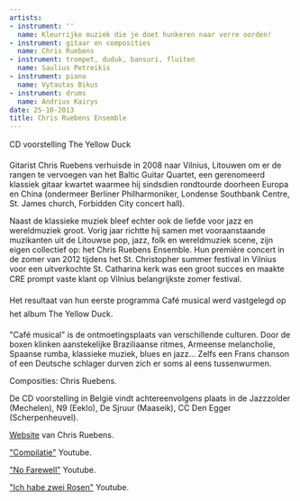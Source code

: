 ```yaml
---
artists:
- instrument: ''
  name: Kleurrijke muziek die je doet hunkeren naar verre oorden!
- instrument: gitaar en composities
  name: Chris Ruebens
- instrument: trompet, duduk, bansuri, fluiten
  name: Saulius Petreikis
- instrument: piano
  name: Vytautas Bikus
- instrument: drums
  name: Andrius Kairys
date: 25-10-2013
title: Chris Ruebens Ensemble
---
```

CD voorstelling The Yellow Duck 

Gitarist Chris Ruebens verhuisde in 2008 naar Vilnius, Litouwen om er de rangen te vervoegen van het Baltic Guitar Quartet, een gerenomeerd klassiek gitaar kwartet waarmee hij sindsdien rondtourde doorheen Europa en China (ondermeer Berliner Philharmoniker, Londense Southbank Centre, St. James church, Forbidden City concert hall). 

Naast de klassieke muziek bleef echter ook de liefde voor jazz en wereldmuziek groot. Vorig jaar richtte hij samen met vooraanstaande muzikanten uit de Litouwse pop, jazz, folk en wereldmuziek scene, zijn eigen collectief op: het Chris Ruebens Ensemble. Hun première concert in de zomer van 2012 tijdens het St. Christopher summer festival in Vilnius voor een uitverkochte St. Catharina kerk was een groot succes en maakte CRE prompt vaste klant op Vilnius belangrijkste zomer festival. 

Het resultaat van hun eerste programma Café musical werd vastgelegd op het album The Yellow Duck. 

"Café musical" is de ontmoetingsplaats van verschillende culturen. Door de boxen klinken aanstekelijke Braziliaanse ritmes, Armeense melancholie, Spaanse rumba, klassieke muziek, blues en jazz... Zelfs een Frans chanson of een Deutsche schlager durven zich er soms al eens tussenwurmen. 

Composities: Chris Ruebens. 

De CD voorstelling in België vindt achtereenvolgens plaats in de Jazzzolder (Mechelen), N9 (Eeklo), De Sjruur (Maaseik), CC Den Egger (Scherpenheuvel). 

[Website](http://www.chrisruebens.com/) van Chris Ruebens. 

["Compilatie"](http://www.youtube.com/watch?v=u2AeYiJ-Q_k) Youtube. 

["No Farewell"](http://www.youtube.com/watch?v=m1O4F--nTT4) Youtube. 

["Ich habe zwei Rosen"](http://www.youtube.com/watch?v=tCLesYWrHLU) Youtube.